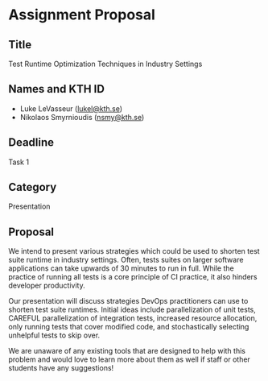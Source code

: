 # Assignment Proposal

## Title

Test Runtime Optimization Techniques in Industry Settings

## Names and KTH ID

- Luke LeVasseur (lukel@kth.se)
- Nikolaos Smyrnioudis (nsmy@kth.se)

## Deadline

Task 1

## Category

Presentation

## Proposal

We intend to present various strategies which could be used to shorten test suite runtime in industry settings.
Often, tests suites on larger software applications can take upwards of 30 minutes to run in full. While the practice of
running all tests is a core principle of CI practice, it also hinders developer productivity. 

Our presentation will discuss strategies DevOps practitioners can use to shorten test suite runtimes. Initial ideas
include parallelization of unit tests, CAREFUL parallelization of integration tests, increased resource allocation, only
running tests that cover modified code, and stochastically selecting unhelpful tests to skip over.

We are unaware of any existing tools that are designed to help with this problem and would love to learn more about them
as well if staff or other students have any suggestions!